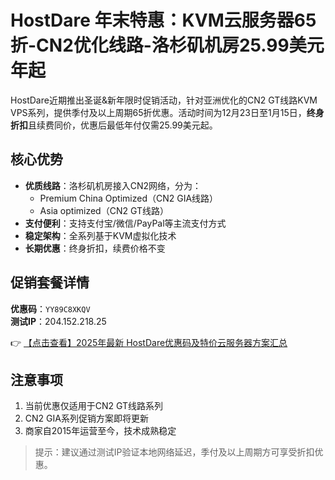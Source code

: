 # HostDare 年末特惠：KVM云服务器65折-CN2优化线路-洛杉矶机房25.99美元年起

HostDare近期推出圣诞&新年限时促销活动，针对亚洲优化的CN2 GT线路KVM VPS系列，提供季付及以上周期65折优惠。活动时间为12月23日至1月15日，**终身折扣**且续费同价，优惠后最低年付仅需25.99美元起。

## 核心优势
- **优质线路**：洛杉矶机房接入CN2网络，分为：
  - Premium China Optimized（CN2 GIA线路）
  - Asia optimized（CN2 GT线路）
- **支付便利**：支持支付宝/微信/PayPal等主流支付方式
- **稳定架构**：全系列基于KVM虚拟化技术
- **长期优惠**：终身折扣，续费价格不变

## 促销套餐详情
**优惠码**：`YY89C8XKQV`  
**测试IP**：204.152.218.25  

👉 [【点击查看】2025年最新 HostDare优惠码及特价云服务器方案汇总](https://bit.ly/hostdare)

## 注意事项
1. 当前优惠仅适用于CN2 GT线路系列
2. CN2 GIA系列促销方案即将更新
3. 商家自2015年运营至今，技术成熟稳定

> 提示：建议通过测试IP验证本地网络延迟，季付及以上周期方可享受折扣优惠。